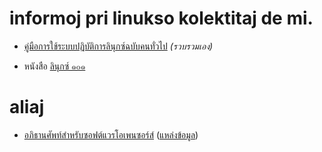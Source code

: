 # informoj pri linukso kolektitaj de mi.

- [คู่มือการใช้ระบบปฏิบัติการลินุกซ์ฉบับคนทั่วไป](https://warut92.github.io/mylinuxman) _(รวบรวมเอง)_
  
- หนังสือ [ลินุกซ์ ๑๐๑](https://github.com/poonlap/linuxbook)

# aliaj
- [อภิธานศัพท์สำหรับซอฟต์แวรโอเพนซอร์ส์](https://warut92.github.io/glossary101/) ([แหล่งข้อมูล](https://web.archive.org/web/20120903100208/http://www.opentle.org/ossglossary/))


